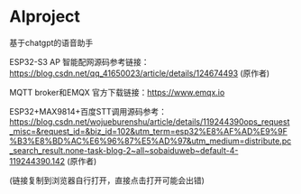 # AIproject
基于chatgpt的语音助手


ESP32-S3 AP 智能配网源码参考链接：https://blog.csdn.net/qq_41650023/article/details/124674493  (原作者)

MQTT broker和EMQX 官方下载链接：https://www.emqx.io

ESP32+MAX9814+百度STT调用源码参考：https://blog.csdn.net/wojueburenshu/article/details/119244390ops_request_misc=&request_id=&biz_id=102&utm_term=esp32%E8%AF%AD%E9%9F%B3%E8%BD%AC%E6%96%87%E5%AD%97&utm_medium=distribute.pc_search_result.none-task-blog-2~all~sobaiduweb~default-4-119244390.142   (原作者)

(链接复制到浏览器自行打开，直接点击打开可能会出错)
